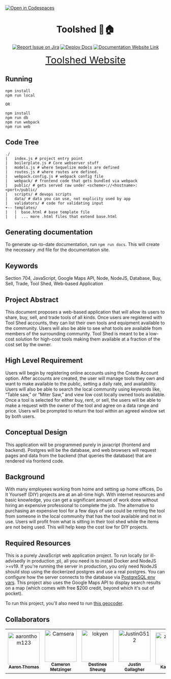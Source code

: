 [![Open in Codespaces](https://classroom.github.com/assets/launch-codespace-f4981d0f882b2a3f0472912d15f9806d57e124e0fc890972558857b51b24a6f9.svg)](https://classroom.github.com/open-in-codespaces?assignment_repo_id=9939989)
<div align="center">

# Toolshed 🔧🏠
[![Report Issue on Jira](https://img.shields.io/badge/Report%20Issues-Jira-0052CC?style=flat&logo=jira-software)](https://temple-cis-projects-in-cs.atlassian.net/jira/software/c/projects/DT/issues)
[![Deploy Docs](https://github.com/Capstone-Projects-2023-Spring/project-tool-shed/actions/workflows/deploy.yml/badge.svg)](https://github.com/Capstone-Projects-2023-Spring/project-tool-shed/actions/workflows/deploy.yml)
[![Documentation Website Link](https://img.shields.io/badge/-Documentation%20Website-brightgreen)](https://capstone-projects-2023-spring.github.io/project-tool-shed/)

<span style="font-size: 30px;"><a href="http://sharemytoolshed.com:5000/">Toolshed Website  </a></span>

</div>

## Running

	npm install
	npm run local 
    
    OR 

    npm install
    npm run db
    npm run webpack
    npm run web

## Code Tree

    ./
    |   index.js # project entry point
    |   boilerplate.js # Core webserver stuff
    |   models.js # where Sequelize models are defined
    |   routes.js # where routes are defined.
    |   webpack.config.js # webpack config file
    |   webpack/ # frontend code that gets bundled via webpack
    |   public/ # gets served raw under <scheme>://<hostname>:<port>/public/
    |   scripts/ # devops scripts
    |   data/ # data you can use, not explicity used by app
    |   validators/ # code for validating input
    +-- templates/
    |   |  base.html # base template file
    |   |  ... more .html files that extend base.html

## Generating documentation

To generate up-to-date documentation, run `npm run docs`. This will create the necessary .md file for the documentation site.

## Keywords

Section 704, JavaScript, Google Maps API, Node, NodeJS, Database, Buy, Sell, Trade, Tool Shed, Web-based Application

## Project Abstract

This document proposes a web-based application that will allow its users to share, buy, sell, and trade tools of all kinds. Once users are registered with Tool Shed accounts, they can list their own tools and equipment available to the community. Users will also be able to see what tools are available from members of the surrounding community. Tool Shed is meant to be a low-cost solution for high-cost tools making them available at a fraction of the cost set by the owner. 

## High Level Requirement

Users will begin by registering online accounts using the Create Account option. After accounts are created, the user will manage tools they own and want to make available to the public, setting a daily rate, and availability. Users will also be able to search the local community using keywords like, “Table saw,” or “Miter Saw,” and view low cost locally owned tools available. Once a tool is selected for either buy, rent, or sell, the users will be able to make a request with the owner of the tool and agree on a data range and price. Users will be prompted to return the tool within an agreed window set by both users. 

## Conceptual Design

This application will be programmed purely in javacript (frontend and backend). Postgres will be the database, and web browsers will request pages and data from the backend (that queries the database) that are rendered via frontend code.

## Background

With many employees working from home and setting up home offices, Do It Yourself (DIY) projects are at an all-time high. With internet resources and basic knowledge, you can get a significant amount of work done without hiring an expensive professional to complete the job. The alternative to purchasing an expensive tool for a few days of use could be renting the tool from someone in the local community that has the tool available and not in use. Users will profit from what is sitting in their tool shed while the items are not being used. This will help keep the cost low for DIY projects. 

## Required Resources

This is a purely JavaScript web application project. To run locally (or ill-advisedly in production ;p), all you need is to install Docker and NodeJS >=v19. If you're running the server in production, you only need NodeJS should stop using the dockerized postgres and use a real postgres. You can configure how the server connects to the database via [PostgreSQL env vars](https://www.postgresql.org/docs/current/libpq-envars.html). This project also uses the Google Maps API to display search results on a map (which comes with free $200 credit, beyond which it's out of pocket). 

To run this project, you'll also need to run [this geocoder](https://github.com/natesymer/gubmint).

## Collaborators

<table>
<tr>
    <td align="center">
        <a href="https://github.com/aaronthom123">
            <img src="https://avatars.githubusercontent.com/u/89527047?v=4" width="100;" alt="aaronthom123"/>
            <br />
            <sub><b>Aaron Thomas</b></sub>
        </a>
    </td>
    <td align="center">
        <a href="https://github.com/Camsera">
            <img src="https://avatars.githubusercontent.com/u/42791434?v=4" width="100;" alt="Camsera"/>
            <br />
            <sub><b>Cameron Metzinger</b></sub>
        </a>
    </td>
    <td align="center">
        <a href="https://github.com/lokyen">
            <img src="https://avatars.githubusercontent.com/u/39927582?v=4" width="100;" alt="lokyen"/>
            <br />
            <sub><b>Destinee Sheung</b></sub>
        </a>
    </td>
    <td align="center">
        <a href="https://github.com/JustinG512">
            <img src="https://avatars.githubusercontent.com/u/59921901?v=4" width="100;" alt="JustinG512"/>
            <br />
            <sub><b>Justin Gallagher</b></sub>
        </a>
    </td>
    <td align="center">
        <a href="https://github.com/zktejaka">
            <img src="https://avatars.githubusercontent.com/u/45180475?v=4" width="100;" alt="zktejaka"/>
            <br />
            <sub><b>Kat Tejada</b></sub>
        </a>
    </td>
    <td align="center">
        <a href="https://github.com/natesymer">
            <img src="https://avatars.githubusercontent.com/u/889384?v=4" width="100;" alt="natesymer"/>
            <br />
            <sub><b>Nathaniel Symer</b></sub>
        </a>
    </td>
</tr>
</table>

